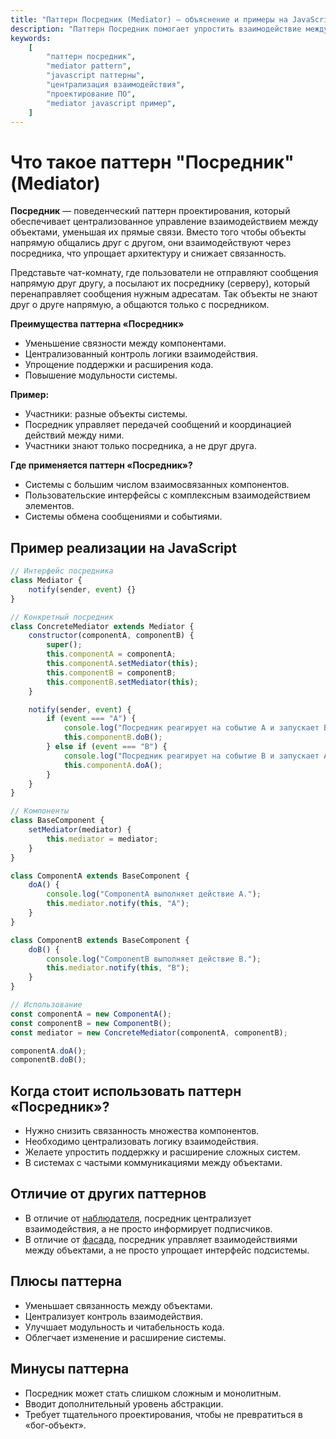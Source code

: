```yaml
---
title: "Паттерн Посредник (Mediator) — объяснение и примеры на JavaScript"
description: "Паттерн Посредник помогает упростить взаимодействие между объектами, централизуя коммуникацию. Примеры на JavaScript."
keywords:
    [
        "паттерн посредник",
        "mediator pattern",
        "javascript паттерны",
        "централизация взаимодействия",
        "проектирование ПО",
        "mediator javascript пример",
    ]
---
```


# Что такое паттерн **"Посредник"** (Mediator)

**Посредник** — поведенческий паттерн проектирования, который обеспечивает централизованное управление взаимодействием между объектами, уменьшая их прямые связи. Вместо того чтобы объекты напрямую общались друг с другом, они взаимодействуют через посредника, что упрощает архитектуру и снижает связанность.

Представьте чат-комнату, где пользователи не отправляют сообщения напрямую друг другу, а посылают их посреднику (серверу), который перенаправляет сообщения нужным адресатам. Так объекты не знают друг о друге напрямую, а общаются только с посредником.

**Преимущества паттерна «Посредник»**

- Уменьшение связности между компонентами.
- Централизованный контроль логики взаимодействия.
- Упрощение поддержки и расширения кода.
- Повышение модульности системы.

**Пример:**

- Участники: разные объекты системы.
- Посредник управляет передачей сообщений и координацией действий между ними.
- Участники знают только посредника, а не друг друга.

**Где применяется паттерн «Посредник»?**

- Системы с большим числом взаимосвязанных компонентов.
- Пользовательские интерфейсы с комплексным взаимодействием элементов.
- Системы обмена сообщениями и событиями.

## Пример реализации на JavaScript

```javascript
// Интерфейс посредника
class Mediator {
    notify(sender, event) {}
}

// Конкретный посредник
class ConcreteMediator extends Mediator {
    constructor(componentA, componentB) {
        super();
        this.componentA = componentA;
        this.componentA.setMediator(this);
        this.componentB = componentB;
        this.componentB.setMediator(this);
    }

    notify(sender, event) {
        if (event === "A") {
            console.log("Посредник реагирует на событие A и запускает B");
            this.componentB.doB();
        } else if (event === "B") {
            console.log("Посредник реагирует на событие B и запускает A");
            this.componentA.doA();
        }
    }
}

// Компоненты
class BaseComponent {
    setMediator(mediator) {
        this.mediator = mediator;
    }
}

class ComponentA extends BaseComponent {
    doA() {
        console.log("ComponentA выполняет действие A.");
        this.mediator.notify(this, "A");
    }
}

class ComponentB extends BaseComponent {
    doB() {
        console.log("ComponentB выполняет действие B.");
        this.mediator.notify(this, "B");
    }
}

// Использование
const componentA = new ComponentA();
const componentB = new ComponentB();
const mediator = new ConcreteMediator(componentA, componentB);

componentA.doA();
componentB.doB();
```

## Когда стоит использовать паттерн «Посредник»?

- Нужно снизить связанность множества компонентов.
- Необходимо централизовать логику взаимодействия.
- Желаете упростить поддержку и расширение сложных систем.
- В системах с частыми коммуникациями между объектами.

## Отличие от других паттернов

- В отличие от [наблюдателя]({{observer}}), посредник централизует взаимодействия, а не просто информирует подписчиков.
- В отличие от [фасада]({{facade}}), посредник управляет взаимодействиями между объектами, а не просто упрощает интерфейс подсистемы.

## Плюсы паттерна

- Уменьшает связанность между объектами.
- Централизует контроль взаимодействия.
- Улучшает модульность и читабельность кода.
- Облегчает изменение и расширение системы.

## Минусы паттерна

- Посредник может стать слишком сложным и монолитным.
- Вводит дополнительный уровень абстракции.
- Требует тщательного проектирования, чтобы не превратиться в «бог-объект».
